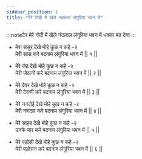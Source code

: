```yaml
---
sidebar_position: 1
title: "मेरे गोदी में खेले नंदलाल लंगुरियां भवन में"
---
```


:::noteटेर
मेरे गोदी में खेले नंदलाल लंगुरियां भवन में धक्का मत देना
:::

- मेरा ससुर देखे मोहे कुछ न कहे -२ <br/>
  मेरी सास करे बदनाम लंगुरिया भवन में || १ ||

- मेरे जेठ देखे मोहे कुछ न कहे -२ <br/>
  मेरी जेठानी करे बदनाम लंगुरिया भवन में || २ ||

- मेरे देवर देखे मोहे कुछ न कहे -२ <br/>
  मेरी देराणी करे बदनाम लंगुरिया भवन में || ३ ||

- मेरे ननदोई देखे मोहे कुछ न कहे -२ <br/>
  मेरी नणदल करे बदनाम लंगुरिया भवन में || ४ ||

- मेरे साहब देखे मोहे कुछ न कहे -२ <br/>
  उनके यार करे बदनाम लंगुरिया भवन में || ५ ||

- मेरे पडोसी देखे मोहे कुछ न कहे -२ <br/>
  मेरी पड़ोसन करे बदनाम लंगुरिया भवन में || ६ ||

